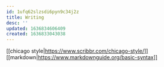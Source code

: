 ```yaml
---
id: 1ufq62slzsdi6pyn9c34j2z
title: Writing
desc: ''
updated: 1636834606409
created: 1636833043038
---
```


[[chicago style|https://www.scribbr.com/chicago-style/]]
[[markdown|https://www.markdownguide.org/basic-syntax]]